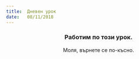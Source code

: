 ```yaml
---
title:  Дневен урок
date:   08/11/2018
---
```


### <center>Работим по този урок.</center>
<center>Моля, върнете се по-късно.</center>